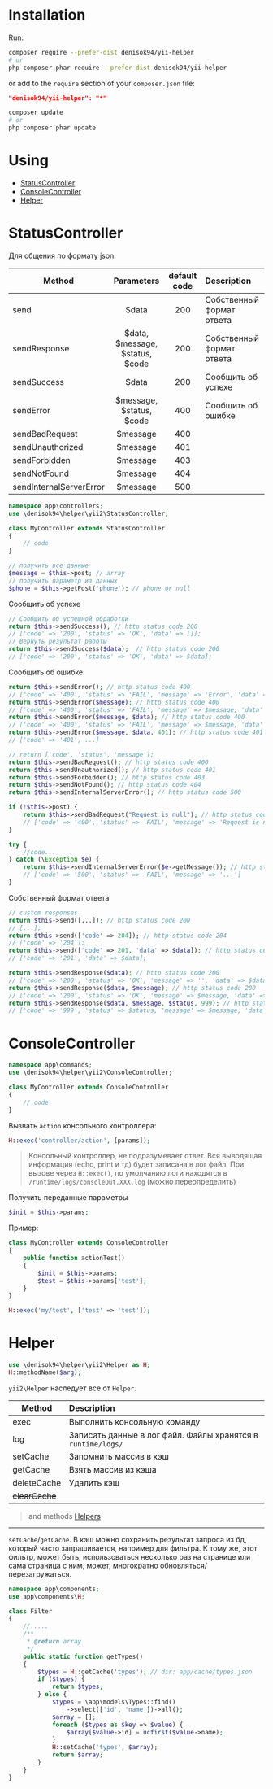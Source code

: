 # Installation

Run:

```bash
composer require --prefer-dist denisok94/yii-helper
# or
php composer.phar require --prefer-dist denisok94/yii-helper
```

or add to the `require` section of your `composer.json` file:

```json
"denisok94/yii-helper": "*"
```

```bash
composer update
# or
php composer.phar update
```

# Using

- [StatusController](#StatusController)
- [ConsoleController](#ConsoleController)
- [Helper](#Helper)

# **StatusController**

Для общения по формату json.

| Method | Parameters | default code | Description |
|----------------|:---------:|:---------:|:----------------|
| send | $data | 200 | Собственный формат ответа |
| sendResponse | $data, $message, $status, $code | 200 | Собственный формат ответа |
| sendSuccess | $data | 200 | Сообщить об успехе |
| sendError | $message, $status, $code | 400 | Сообщить об ошибке |
| sendBadRequest | $message | 400 | |
| sendUnauthorized | $message | 401 | |
| sendForbidden | $message | 403 | |
| sendNotFound | $message | 404 | |
| sendInternalServerError | $message | 500 | |

```php
namespace app\controllers;
use \denisok94\helper\yii2\StatusController;

class MyController extends StatusController
{
    // code
}
```

```php
// получить все данные
$message = $this->post; // array
// получить параметр из данных
$phone = $this->getPost('phone'); // phone or null
```

Сообщить об успехе

```php
// Сообщить об успешной обработки
return $this->sendSuccess(); // http status code 200
// ['code' => '200', 'status' => 'OK', 'data' => []];
// Вернуть результат работы
return $this->sendSuccess($data);  // http status code 200
// ['code' => '200', 'status' => 'OK', 'data' => $data];
```

Сообщить об ошибке

```php
return $this->sendError(); // http status code 400
// ['code' => '400', 'status' => 'FAIL', 'message' => 'Error', 'data' => []]
return $this->sendError($message); // http status code 400
// ['code' => '400', 'status' => 'FAIL', 'message' => $message, 'data' => []]
return $this->sendError($message, $data); // http status code 400
// ['code' => '400', 'status' => 'FAIL', 'message' => $message, 'data' => $data]
return $this->sendError($message, $data, 401); // http status code 401
// ['code' => '401', ...]

// return ['code', 'status', 'message'];
return $this->sendBadRequest(); // http status code 400
return $this->sendUnauthorized(); // http status code 401
return $this->sendForbidden(); // http status code 403
return $this->sendNotFound(); // http status code 404
return $this->sendInternalServerError(); // http status code 500

if (!$this->post) {
    return $this->sendBadRequest("Request is null"); // http status code 400
    // ['code' => '400', 'status' => 'FAIL', 'message' => 'Request is null']
}

try {
    //code...
} catch (\Exception $e) {
    return $this->sendInternalServerError($e->getMessage()); // http status code 500
    // ['code' => '500', 'status' => 'FAIL', 'message' => '...']
}
```

Собственный формат ответа 
```php
// custom responses
return $this->send([...]); // http status code 200
// [...];
return $this->send(['code' => 204]); // http status code 204
// ['code' => '204'];
return $this->send(['code' => 201, 'data' => $data]); // http status code 201
// ['code' => '201', 'data' => $data];

return $this->sendResponse($data); // http status code 200
// ['code' => '200', 'status' => 'OK', 'message' => '', 'data' => $data]
return $this->sendResponse($data, $message); // http status code 200
// ['code' => '200', 'status' => 'OK', 'message' => $message, 'data' => $data]
return $this->sendResponse($data, $message, $status, 999); // http status code 999
// ['code' => '999', 'status' => $status, 'message' => $message, 'data' => $data]
```

# **ConsoleController**

```php
namespace app\commands;
use \denisok94\helper\yii2\ConsoleController;

class MyController extends ConsoleController
{
    // code
}
```

Вызвать `action` консольного контроллера:
```php
H::exec('controller/action', [params]);
```
> Консольный контроллер, не подразумевает ответ. 
Вся выводящая информация (echo, print и тд) будет записана в лог файл. 
При вызове через `H::exec()`, по умолчанию логи находятся в `/runtime/logs/consoleOut.XXX.log` (можно переопределить)

Получить переданные параметры
```php
$init = $this->params;
```

Пример:
```php
class MyController extends ConsoleController
{
	public function actionTest()
	{
		$init = $this->params;
		$test = $this->params['test'];
	}
}

H::exec('my/test', ['test' => 'test']);
```
# **Helper**

```php
use \denisok94\helper\yii2\Helper as H;
H::methodName($arg);
```

`yii2\Helper` наследует все от `Helper`.

| Method | Description |
|----------------|:----------------|
| exec | Выполнить консольную команду |
| log | Записать данные в лог файл. Файлы хранятся в `runtime/logs/` |
| setCache | Запомнить массив в кэш |
| getCache | Взять массив из кэша |
| deleteCache | Удалить кэш |
| ~~clearCache~~ | | |

> and methods [Helpers](https://github.com/Denisok94/helper)

___
`setCache`/`getCache`.
В кэш можно сохранить результат запроса из бд, который часто запрашивается, например для фильтра.
К тому же, этот фильтр, может быть, использоваться несколько раз на странице или сама страница с ним, может, многократно обновляться/перезагружаться.

```php
namespace app\components;
use app\components\H;

class Filter
{
    //.....
    /**
     * @return array
     */
    public static function getTypes()
    {
        $types = H::getCache('types'); // dir: app/cache/types.json
        if ($types) {
            return $types;
        } else {
            $types = \app\models\Types::find()
                ->select(['id', 'name'])->all();
            $array = [];
            foreach ($types as $key => $value) {
                $array[$value->id] = ucfirst($value->name);
            }
            H::setCache('types', $array);
            return $array;
        }
    }
}
```
